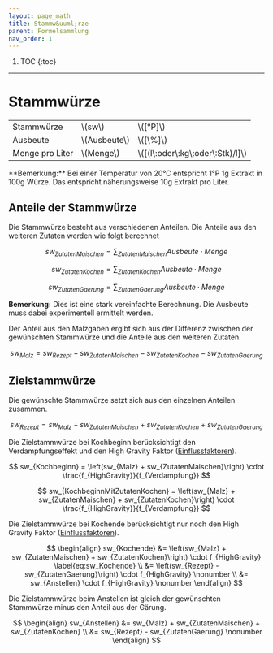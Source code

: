 ```yaml
---
layout: page_math
title: Stammw&uuml;rze
parent: Formelsammlung
nav_order: 1
---
```


1. TOC
{:toc}

---

# Stammw&uuml;rze
<table>
  <tr><td>Stammw&uuml;rze</td><td>\(sw\)</td><td>\([&deg;P]\)</td></tr>
  <tr><td>Ausbeute</td><td>\(Ausbeute\)</td><td>\([\%]\)</td></tr>
  <tr><td>Menge pro Liter</td><td>\(Menge\)</td><td>\([(l\:oder\:kg\:oder\:Stk)/l]\)</td></tr>
</table>
**Bemerkung:** Bei einer Temperatur von 20&deg;C entspricht 1&deg;P 1g Extrakt in 100g W&uuml;rze. Das entspricht n&auml;herungsweise 10g Extrakt pro Liter.

## Anteile der Stammw&uuml;rze
Die Stammw&uuml;rze besteht aus verschiedenen Anteilen. Die Anteile aus den weiteren Zutaten werden wie folgt berechnet

$$ sw_{ZutatenMaischen} = \sum_{ZutatenMaischen} Ausbeute \cdot Menge $$

$$ sw_{ZutatenKochen} = \sum_{ZutatenKochen} Ausbeute \cdot Menge $$

$$ sw_{ZutatenGaerung} = \sum_{ZutatenGaerung} Ausbeute \cdot Menge $$

**Bemerkung:** Dies ist eine stark vereinfachte Berechnung. Die Ausbeute muss dabei experimentell ermittelt werden.

Der Anteil aus den Malzgaben ergibt sich aus der Differenz zwischen der gew&uuml;nschten Stammw&uuml;rze und die Anteile aus den weiteren Zutaten.

$$ sw_{Malz} = sw_{Rezept} -  sw_{ZutatenMaischen} - sw_{ZutatenKochen} -  sw_{ZutatenGaerung} $$

## Zielstammw&uuml;rze
Die gew&uuml;nschte Stammw&uuml;rze setzt sich aus den einzelnen Anteilen zusammen.

$$ sw_{Rezept} = sw_{Malz} + sw_{ZutatenMaischen} + sw_{ZutatenKochen} +  sw_{ZutatenGaerung} $$

Die Zielstammw&uuml;rze bei Kochbeginn ber&uuml;cksichtigt den Verdampfungseffekt und den High Gravity Faktor ([Einflussfaktoren](einflussfaktoren)).

$$ sw_{Kochbeginn} = \left(sw_{Malz} + sw_{ZutatenMaischen}\right) \cdot \frac{f_{HighGravity}}{f_{Verdampfung}} $$

$$ sw_{KochbeginnMitZutatenKochen} = \left(sw_{Malz} + sw_{ZutatenMaischen} + sw_{ZutatenKochen}\right) \cdot \frac{f_{HighGravity}}{f_{Verdampfung}} $$

Die Zielstammw&uuml;rze bei Kochende ber&uuml;cksichtigt nur noch den High Gravity Faktor ([Einflussfaktoren](einflussfaktoren)).

$$ \begin{align}
sw_{Kochende} &= \left(sw_{Malz} + sw_{ZutatenMaischen} + sw_{ZutatenKochen}\right) \cdot f_{HighGravity} \label{eq:sw_Kochende} \\
              &= \left(sw_{Rezept} - sw_{ZutatenGaerung}\right) \cdot f_{HighGravity} \nonumber \\
              &= sw_{Anstellen} \cdot f_{HighGravity} \nonumber
\end{align} $$

Die Zielstammw&uuml;rze beim Anstellen ist gleich der gew&uuml;nschten Stammw&uuml;rze minus den Anteil aus der G&auml;rung.

$$ \begin{align}
sw_{Anstellen} &= sw_{Malz} + sw_{ZutatenMaischen} + sw_{ZutatenKochen} \\
               &= sw_{Rezept} - sw_{ZutatenGaerung} \nonumber
\end{align} $$
